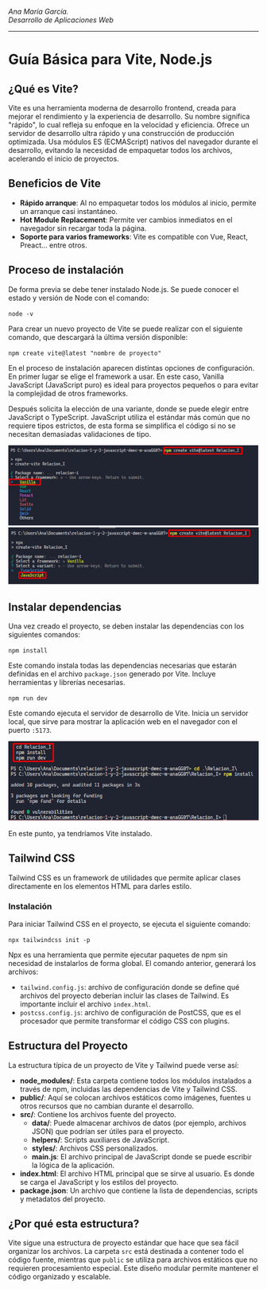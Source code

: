 _Ana María García.  
Desarrollo de Aplicaciones Web_

---

# Guía Básica para Vite, Node.js


## ¿Qué es Vite?

Vite es una herramienta moderna de desarrollo frontend, creada para mejorar el rendimiento y la experiencia de desarrollo. Su nombre significa "rápido", lo cual refleja su enfoque en la velocidad y eficiencia. Ofrece un servidor de desarrollo ultra rápido y una construcción de producción optimizada. Usa módulos ES (ECMAScript) nativos del navegador durante el desarrollo, evitando la necesidad de empaquetar todos los archivos, acelerando el inicio de proyectos.

## Beneficios de Vite

- **Rápido arranque**: Al no empaquetar todos los módulos al inicio, permite un arranque casi instantáneo.
- **Hot Module Replacement**: Permite ver cambios inmediatos en el navegador sin recargar toda la página.
- **Soporte para varios frameworks**: Vite es compatible con Vue, React, Preact... entre otros.

## Proceso de instalación

De forma previa se debe tener instalado Node.js. Se puede conocer el estado y versión de Node con el comando:

`node -v`

Para crear un nuevo proyecto de Vite se puede realizar con el siguiente comando, que descargará la última versión disponible:

`npm create vite@latest "nombre de proyecto"`

En el proceso de instalación aparecen distintas opciones de configuración. En primer lugar se elige el framework a usar. En este caso, Vanilla JavaScript (JavaScript puro) es ideal para proyectos pequeños o para evitar la complejidad de otros frameworks.

Después solicita la elección de una variante, donde se puede elegir entre JavaScript o TypeScript. JavaScript utiliza el estándar más común que no requiere tipos estrictos, de esta forma se simplifica el código si no se necesitan demasiadas validaciones de tipo.

![Imagen SSH](./img/image1.png)
![Imagen SSH](./img/image2.png)

## Instalar dependencias

Una vez creado el proyecto, se deben instalar las dependencias con los siguientes comandos:

`npm install`

Este comando instala todas las dependencias necesarias que estarán definidas en el archivo `package.json` generado por Vite. Incluye herramientas y librerías necesarias.

`npm run dev`

Este comando ejecuta el servidor de desarrollo de Vite. Inicia un servidor local, que sirve para mostrar la aplicación web en el navegador con el puerto `:5173`.

![Imagen SSH](./img/image.png)

En este punto, ya tendríamos Vite instalado.

## Tailwind CSS

Tailwind CSS es un framework de utilidades que permite aplicar clases directamente en los elementos HTML para darles estilo.

### Instalación

Para iniciar Tailwind CSS en el proyecto, se ejecuta el siguiente comando:

`npx tailwindcss init -p`

Npx es una herramienta que permite ejecutar paquetes de npm sin necesidad de instalarlos de forma global. El comando anterior, generará los archivos:

- `tailwind.config.js`: archivo de configuración donde se define qué archivos del proyecto deberían incluir las clases de Tailwind. Es importante incluir el archivo `index.html`.
- `postcss.config.js`: archivo de configuración de PostCSS, que es el procesador que permite transformar el código CSS con plugins.


## Estructura del Proyecto

La estructura típica de un proyecto de Vite y Tailwind puede verse así:

- **node_modules/**: Esta carpeta contiene todos los módulos instalados a través de npm, incluidas las dependencias de Vite y Tailwind CSS.
- **public/**: Aquí se colocan archivos estáticos como imágenes, fuentes u otros recursos que no cambian durante el desarrollo.
- **src/**: Contiene los archivos fuente del proyecto.
  - **data/**: Puede almacenar archivos de datos (por ejemplo, archivos JSON) que podrían ser útiles para el proyecto.
  - **helpers/**: Scripts auxiliares de JavaScript.
  - **styles/**: Archivos CSS personalizados.
  - **main.js**: El archivo principal de JavaScript donde se puede escribir la lógica de la aplicación.
- **index.html**: El archivo HTML principal que se sirve al usuario. Es donde se carga el JavaScript y los estilos del proyecto.
- **package.json**: Un archivo que contiene la lista de dependencias, scripts y metadatos del proyecto.

## ¿Por qué esta estructura?

Vite sigue una estructura de proyecto estándar que hace que sea fácil organizar los archivos. La carpeta `src` está destinada a contener todo el código fuente, mientras que `public` se utiliza para archivos estáticos que no requieren procesamiento especial. Este diseño modular permite mantener el código organizado y escalable.
